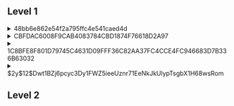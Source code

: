 ## Level 1 

<details>
<summary> 48bb6e862e54f2a795ffc4e541caed4d </summary>
  <p></p>
  
  Using hashes.com, we can identify this hash as an MD5 hash.
  
  ![image](https://user-images.githubusercontent.com/66912443/186166155-2bf7be2f-0ace-46a8-a94a-6425344bbe84.png)

  Now we know the type of hash, we can put it in hashcat using rockyou.txt as the dictionary to crack the hash.
  
  ``` hashcat -m 0 -a 0 48bb6e862e54f2a795ffc4e541caed4d /usr/share/wordlists/rockyou.txt ```
  
  ![image](https://user-images.githubusercontent.com/66912443/186166005-5c9ad0a4-d8ae-4c0e-af74-2185102948a7.png)

  
  <p></p>
  Alternatively, https://crackstation.net/ immediately cracks this hash
  
</details>

<details>
<summary> CBFDAC6008F9CAB4083784CBD1874F76618D2A97 </summary>
  <p></p>
  
  Using hashes.com again, it immediately identifies and tells us the hash
  
  ![image](https://user-images.githubusercontent.com/66912443/186169319-cece8fbc-4700-4c9c-af7b-07369a362e20.png)

  
</details>

<details>
<summary> 1C8BFE8F801D79745C4631D09FFF36C82AA37FC4CCE4FC946683D7B336B63032 </summary>
  <p></p>
  
  
  
</details>

<details>
<summary> $2y$12$Dwt1BZj6pcyc3Dy1FWZ5ieeUznr71EeNkJkUlypTsgbX1H68wsRom </summary>
  <p></p>
  
  ![image](https://user-images.githubusercontent.com/66912443/186167016-037ff407-050d-47e9-8bfa-30723d8b745d.png)
  
</details>

## Level 2

